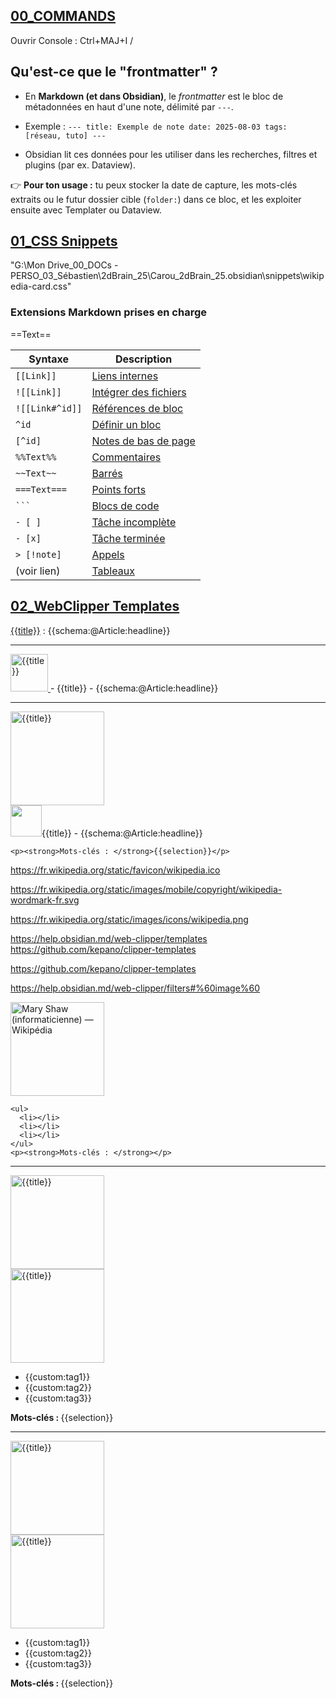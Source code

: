 
## <u>00_COMMANDS</u>

Ouvrir Console : Ctrl+MAJ+I
/

## **Qu'est-ce que le "frontmatter" ?**

- En **Markdown (et dans Obsidian)**, le _frontmatter_ est le bloc de métadonnées en haut d'une note, délimité par `---`.
    
- Exemple :
    `--- title: Exemple de note date: 2025-08-03 tags: [réseau, tuto] ---`
- Obsidian lit ces données pour les utiliser dans les recherches, filtres et plugins (par ex. Dataview).
    

👉 **Pour ton usage :** tu peux stocker la date de capture, les mots-clés extraits ou le futur dossier cible (`folder:`) dans ce bloc, et les exploiter ensuite avec Templater ou Dataview.




## <u>01_CSS Snippets</u>

"G:\Mon Drive\_00_DOCs - PERSO\_03_Sébastien\2dBrain_25\Carou_2dBrain_25\.obsidian\snippets\wikipedia-card.css"

### Extensions Markdown prises en charge 

==Text==

| Syntaxe         | Description                                                                                |
| --------------- | ------------------------------------------------------------------------------------------ |
| `[[Link]]`      | [Liens internes](https://help.obsidian.md/links)                                           |
| `![[Link]]`     | [Intégrer des fichiers](https://help.obsidian.md/embeds)                                   |
| `![[Link#^id]]` | [Références de bloc](https://help.obsidian.md/links#Link%20to%20a%20block%20in%20a%20note) |
| `^id`           | [Définir un bloc](https://help.obsidian.md/links#Link%20to%20a%20block%20in%20a%20note)    |
| `[^id]`         | [Notes de bas de page](https://help.obsidian.md/syntax#Footnotes)                          |
| `%%Text%%`      | [Commentaires](https://help.obsidian.md/syntax#Comments)                                   |
| `~~Text~~`      | [Barrés](https://help.obsidian.md/syntax#Bold,%20italics,%20highlights)                    |
| `===Text===`    | [Points forts](https://help.obsidian.md/syntax#Bold,%20italics,%20highlights)              |
| ` ``` `         | [Blocs de code](https://help.obsidian.md/syntax#Code%20blocks)                             |
| `- [ ]`         | [Tâche incomplète](https://help.obsidian.md/syntax#Task%20lists)                           |
| `- [x]`         | [Tâche terminée](https://help.obsidian.md/syntax#Task%20lists)                             |
| `> [!note]`     | [Appels](https://help.obsidian.md/callouts)                                                |
| (voir lien)     | [Tableaux](https://help.obsidian.md/advanced-syntax#Tables)                                |


## <u>02_WebClipper Templates</u>

[{{title}}]({{url}})  :  {{schema:@Article:headline}}

---
<a href="{{url}}" target="_blank" title="{{title}} — {{schema:@Article:headline}}">
    <img src="{{image}}" width="60" alt="{{title}}">
</a> - {{title}} - {{schema:@Article:headline}}
  
---
<div class="wiki-card">
  <a href="{{url}}" target="_blank" title="{{title}} — {{schema:@Article:headline}}">
    <img src="{{image}}" width="150" alt="{{title}}">
  </a>
  <div class="wiki-meta">
    <img src="https://fr.wikipedia.org/static/favicon/wikipedia.ico" width="50">{{title}} - {{schema:@Article:headline}}

    <p><strong>Mots-clés : </strong>{{selection}}</p>
  </div>
</div>




https://fr.wikipedia.org/static/favicon/wikipedia.ico

https://fr.wikipedia.org/static/images/mobile/copyright/wikipedia-wordmark-fr.svg

https://fr.wikipedia.org/static/images/icons/wikipedia.png



https://help.obsidian.md/web-clipper/templates
https://github.com/kepano/clipper-templates

https://github.com/kepano/clipper-templates



https://help.obsidian.md/web-clipper/filters#%60image%60



<div class="wiki-card">
  <a href="https://fr.wikipedia.org/wiki/Mary_Shaw_(informaticienne)" target="_blank" title="Mary Shaw (informaticienne) — Wikipédia — informaticienne américaine">
    <img src="https://upload.wikimedia.org/wikipedia/commons/7/7a/Mary-shaw.png" width="150" alt="Mary Shaw (informaticienne) — Wikipédia">
  </a>
  <div class="wiki-meta">

    <ul>
      <li></li>
      <li></li>
      <li></li>
    </ul>
    <p><strong>Mots-clés : </strong></p>
  </div>
</div>

---

<div class="wiki-card">
  <a href="{{url}}" target="_blank" title="{{title}} — {{schema:@Article:headline}}">
    <img src="{{image}}" width="150" alt="{{title}}">
  </a>
  <div class="wiki-meta">
    <img src="{{favicon}}" width="150" alt="{{title}}">
    <ul>
      <li>{{custom:tag1}}</li>
      <li>{{custom:tag2}}</li>
      <li>{{custom:tag3}}</li>
    </ul>
    <p><strong>Mots-clés : </strong>{{selection}}</p>
  </div>
</div>

---

<div class="wiki-card">
  <a href="{{url}}" target="_blank" title="{{title}} — {{schema:@Article:headline}}">
    <img src="{{image}}" width="150" alt="{{title}}">
  </a>
  <div class="wiki-meta">
    <img src="{{schema:@Article:publisher.logo.url}}" width="150" alt="{{title}}">
    <ul>
      <li>{{custom:tag1}}</li>
      <li>{{custom:tag2}}</li>
      <li>{{custom:tag3}}</li>
    </ul>
    <p><strong>Mots-clés : </strong>{{selection}}</p>
  </div>
</div>
